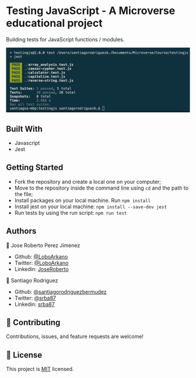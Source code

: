 # Testing JavaScript - A Microverse educational project

Building tests for JavaScript functions / modules.

![screenshot](./assets/images/screenshot.png)

## Built With

-   Javascript
-   Jest

## Getting Started

- Fork the repository and create a local one on your computer;
- Move to the repository inside the command line using `cd` and the path to the file;
- Install packages on your local machine. Run `npm install`
- Install jest on your local machine: `npm install --save-dev jest`
- Run tests by using the run script: `npm run test`

## Authors

👤 Jose Roberto Perez Jimenez
- Github: [@LoboArkano](https://github.com/LoboArkano)
- Twitter: [@LoboArkano](https://twitter.com/LoboArcano92)
- Linkedin: [JoseRoberto](https://www.linkedin.com/in/jos%C3%A9-roberto-p%C3%A9rez-jim%C3%A9nez-97a729195/)

👤 Santiago Rodriguez
- Github: [@santiagorodriguezbermudez](https://github.com/santiagorodriguezbermudez)
- Twitter: [@srba87](https://twitter.com/srba87)
- Linkedin: [srba87](https://linkedin.com/in/srba)

## 🤝 Contributing

Contributions, issues, and feature requests are welcome!

## 📝 License

This project is [MIT](LICENSE) licensed.